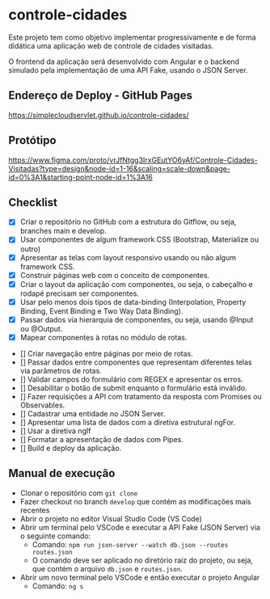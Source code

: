 # controle-cidades 

Este projeto tem como objetivo implementar progressivamente e de forma didática uma aplicação web 
de controle de cidades visitadas.

O frontend da aplicação será desenvolvido com Angular e o backend simulado pela implementação de uma API Fake, usando o JSON Server.

## Endereço de Deploy - GitHub Pages

https://simplecloudservlet.github.io/controle-cidades/

## Protótipo

https://www.figma.com/proto/vrJfNtgg3IrxGEutYO6yAf/Controle-Cidades-Visitadas?type=design&node-id=1-16&scaling=scale-down&page-id=0%3A1&starting-point-node-id=1%3A16

## Checklist

- [x] Criar o repositório no GitHub com a estrutura do Gitflow, ou seja, branches main e develop. 
- [X] Usar componentes de algum framework CSS (Bootstrap, Materialize ou outro)
- [X] Apresentar as telas com layout responsivo usando ou não algum framework CSS.
- [X] Construir páginas web com o conceito de componentes.
- [X] Criar o layout da aplicação com componentes, ou seja, o cabeçalho e rodapé precisam ser componentes.
- [X] Usar pelo menos dois tipos de data-binding (Interpolation, Property Binding, Event Binding e Two Way Data Binding).
- [X] Passar dados via hierarquia de componentes, ou seja, usando @Input ou @Output. 
- [X] Mapear componentes à rotas no módulo de rotas.
- [] Criar navegação entre páginas por meio de rotas.
- [] Passar dados entre componentes que representam diferentes telas via parâmetros de rotas.
- [] Validar campos do formulário com REGEX e apresentar os erros.
- [] Desabilitar o botão de submit enquanto o formulário está inválido.
- [] Fazer requisições a API com tratamento da resposta com Promises ou Observables.
- [] Cadastrar uma entidade no JSON Server.
- [] Apresentar uma lista de dados com a diretiva estrutural ngFor.
- [] Usar a diretiva ngIf
- [] Formatar a apresentação de dados com Pipes.
- [] Build e deploy da aplicação.

## Manual de execução
- Clonar o repositório com `git clone`
- Fazer checkout no branch `develop` que contém as modificações mais recentes
- Abrir o projeto no editor Visual Studio Code (VS Code)
- Abrir um terminal pelo VSCode e executar a API Fake (JSON Server) via o seguinte comando:
    - Comando: `npm run json-server --watch db.json --routes routes.json`
    - O comando deve ser aplicado no diretório raiz do projeto, ou seja, que contém o arquivo `db.json` e `routes.json`.
- Abrir um novo terminal pelo VSCode e então executar o projeto Angular
    - Comando: `ng s`
